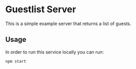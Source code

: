 # Guestlist Server

This is a simple example server that returns a list of guests.

## Usage

In order to run this service locally you can run:

    npm start
